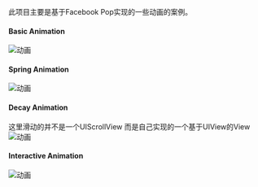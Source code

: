 此项目主要是基于Facebook Pop实现的一些动画的案例。

#### Basic Animation
![动画](http://ww2.sinaimg.cn/mw1024/65cc0af7gw1egmzocxrx7g206g0bq3zj.gif)

#### Spring Animation
![动画](http://ww1.sinaimg.cn/mw1024/65cc0af7gw1egmzoc3dkxg206g0bqdii.gif)

#### Decay Animation  
这里滑动的并不是一个UIScrollView 而是自己实现的一个基于UIView的View
![动画](http://ww3.sinaimg.cn/mw1024/65cc0af7gw1egmzoapnqwg206i0bm7nn.gif)

#### Interactive Animation
![动画](http://ww3.sinaimg.cn/mw1024/65cc0af7gw1egmzobh53fg206i0bmq6b.gif)
